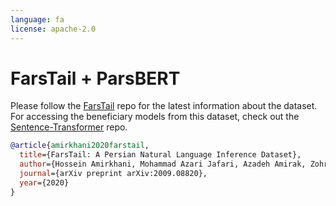 ```yaml
---
language: fa
license: apache-2.0
---
```


# FarsTail + ParsBERT

Please follow the [FarsTail](https://github.com/dml-qom/FarsTail) repo for the latest information about the dataset. For accessing the beneficiary models from this dataset, check out the [Sentence-Transformer](https://github.com/m3hrdadfi/sentence-transformers) repo.

```bibtex
@article{amirkhani2020farstail,
  title={FarsTail: A Persian Natural Language Inference Dataset},
  author={Hossein Amirkhani, Mohammad Azari Jafari, Azadeh Amirak, Zohreh Pourjafari, Soroush Faridan Jahromi, and Zeinab Kouhkan},
  journal={arXiv preprint arXiv:2009.08820},
  year={2020}
}
```